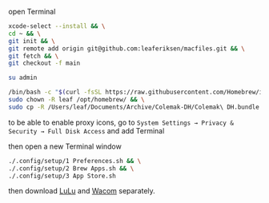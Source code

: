open Terminal
```bash
xcode-select --install && \
cd ~ && \
git init && \
git remote add origin git@github.com:leaferiksen/macfiles.git && \
git fetch && \
git checkout -f main
```
```bash
su admin
```
```bash
/bin/bash -c "$(curl -fsSL https://raw.githubusercontent.com/Homebrew/install/HEAD/install.sh)" && \
sudo chown -R leaf /opt/homebrew/ && \
sudo cp -R /Users/leaf/Documents/Archive/Colemak-DH/Colemak\ DH.bundle /Library/Keyboard\ Layouts/Colemak\ DH.bundle
```
to be able to enable proxy icons, go to `System Settings → Privacy & Security → Full Disk Access` and add Terminal 

then open a new Terminal window
```bash
./.config/setup/1 Preferences.sh && \
./.config/setup/2 Brew Apps.sh && \
./.config/setup/3 App Store.sh
```
then download [LuLu](https://objective-see.org/products/lulu.html) and [Wacom](https://www.wacom.com/en-us/support/product-support/drivers) separately.
